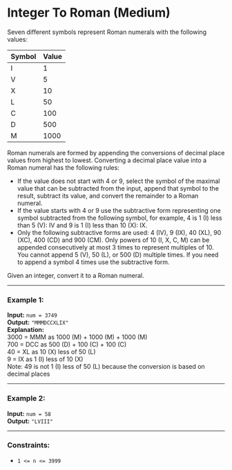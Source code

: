 # Integer To Roman (Medium)

Seven different symbols represent Roman numerals with the following values:

| Symbol | Value |
|--------|-------|
| I      | 1     |
| V      | 5     |
| X      | 10    |
| L      | 50    |
| C      | 100   |
| D      | 500   |
| M      | 1000  |

Roman numerals are formed by appending the conversions of decimal place values from highest to lowest. Converting a decimal place value into a Roman numeral has the following rules:
- If the value does not start with 4 or 9, select the symbol of the maximal value that can be subtracted from the input, append that symbol to the result, subtract its value, and convert the remainder to a Roman numeral.
- If the value starts with 4 or 9 use the subtractive form representing one symbol subtracted from the following symbol, for example, 4 is 1 (I) less than 5 (V): IV and 9 is 1 (I) less than 10 (X): IX. 
- Only the following subtractive forms are used: 4 (IV), 9 (IX), 40 (XL), 90 (XC), 400 (CD) and 900 (CM).
Only powers of 10 (I, X, C, M) can be appended consecutively at most 3 times to represent multiples of 10. You cannot append 5 (V), 50 (L), or 500 (D) multiple times. If you need to append a symbol 4 times use the subtractive form.

Given an integer, convert it to a Roman numeral.

---

### Example 1:
**Input:** `num = 3749`  
**Output:** `"MMMDCCXLIX"`  
**Explanation:**  
3000 = MMM as 1000 (M) + 1000 (M) + 1000 (M)  
 700 = DCC as 500 (D) + 100 (C) + 100 (C)  
  40 = XL as 10 (X) less of 50 (L)  
   9 = IX as 1 (I) less of 10 (X)  
Note: 49 is not 1 (I) less of 50 (L) because the conversion is based on decimal places

---

### Example 2:
**Input:** `num = 58`  
**Output:** `"LVIII"`  

---

### Constraints:
- `1 <= n <= 3999`